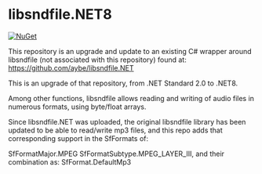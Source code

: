 # libsndfile.NET8

[![NuGet](https://img.shields.io/nuget/v/libsndfile.NET8.svg)](https://www.nuget.org/packages/libsndfile.NET8/)

This repository is an upgrade and update to an existing C# wrapper around libsndfile (not associated with this repository) found at:  
https://github.com/aybe/libsndfile.NET

This is an upgrade of that repository, from .NET Standard 2.0 to .NET8.

Among other functions, libsndfile allows reading and writing of audio files in numerous formats, using byte/float arrays.

Since libsndfile.NET was uploaded, the original libsndfile library has been updated to be able to read/write mp3 files, and this repo adds that corresponding support in the SfFormats of:

SfFormatMajor.MPEG 
SfFormatSubtype.MPEG_LAYER_III, 
and their combination as:
SfFormat.DefaultMp3

